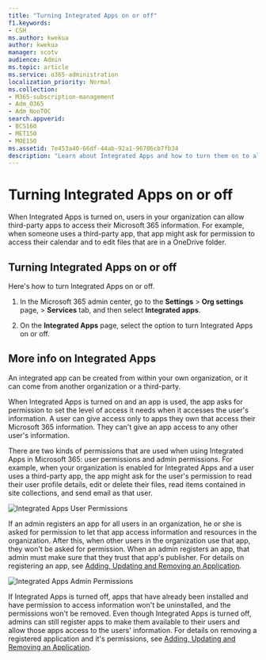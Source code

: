 ```yaml
---
title: "Turning Integrated Apps on or off"
f1.keywords:
- CSH
ms.author: kwekua
author: kwekua
manager: scotv
audience: Admin
ms.topic: article
ms.service: o365-administration
localization_priority: Normal
ms.collection:
- M365-subscription-management
- Adm_O365
- Adm_NonTOC
search.appverid:
- BCS160
- MET150
- MOE150
ms.assetid: 7e453a40-66df-44ab-92a1-96786cb7fb34
description: "Learn about Integrated Apps and how to turn them on to allow third-party apps to access users' Microsoft 365 information."
---
```


# Turning Integrated Apps on or off

When Integrated Apps is turned on, users in your organization can allow third-party apps to access their Microsoft 365 information. For example, when someone uses a third-party app, that app might ask for permission to access their calendar and to edit files that are in a OneDrive folder.

## Turning Integrated Apps on or off
<a name="__toc379982114"> </a>

Here's how to turn Integrated Apps on or off.

1. In the Microsoft 365 admin center, go to the **Settings** \> **Org settings** page, \> **Services** tab, and then select **Integrated apps**.

2. On the **Integrated Apps** page, select the option to turn Integrated Apps on or off.

## More info on Integrated Apps
<a name="__toc379982114"> </a>

An integrated app can be created from within your own organization, or it can come from another organization or a third-party.

When Integrated Apps is turned on and an app is used, the app asks for permission to set the level of access it needs when it accesses the user's information. A user can give access only to apps they own that access their Microsoft 365 information. They can't give an app access to any other user's information.

There are two kinds of permissions that are used when using Integrated Apps in Microsoft 365: user permissions and admin permissions. For example, when your organization is enabled for Integrated Apps and a user uses a third-party app, the app might ask for the user's permission to read their user profile details, edit or delete their files, read items contained in site collections, and send email as that user.

![Integrated Apps User Permissions](../../media/bb9a6cf8-da39-4ac0-9e40-cde03a81c121.gif)

If an admin registers an app for all users in an organization, he or she is asked for permission to let that app access information and resources in the organization. After this, when other users in the organization use that app, they won't be asked for permission. When an admin registers an app, that admin must make sure that they trust that app's publisher. For details on registering an app, see [Adding, Updating and Removing an Application](https://go.microsoft.com/fwlink/p/?LinkID=518600).

![Integrated Apps Admin Permissions](../../media/e24aa504-bf10-446c-a9d5-45a6f2655187.gif)

If Integrated Apps is turned off, apps that have already been installed and have permission to access information won't be uninstalled, and the permissions won't be removed. Even though Integrated Apps is turned off, admins can still register apps to make them available to their users and allow those apps access to the users' information. For details on removing a registered application and it's permissions, see [Adding, Updating and Removing an Application](https://go.microsoft.com/fwlink/?LinkID=518600&amp;clcid=0x409).


